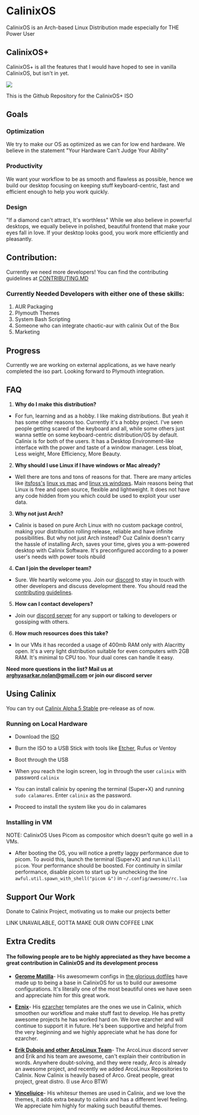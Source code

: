 
# CalinixOS

CalinixOS is an Arch-based Linux Distribution made especially for THE Power User

## CalinixOS+
CalinixOS+ is all the features that I would have hoped to see in vanilla CalinixOS, but isn't in yet.

![](https://get.calinix.tech/assets/img/hero-img.png)

This is the Github Repository for the CalinixOS+ ISO

## Goals
### Optimization
We try to make our OS as optimized as we can for low end hardware. We believe in the statement "Your Hardware Can't Judge Your Ability"

### Productivity
We want your workflow to be as smooth and flawless as possible, hence we build our desktop focusing on keeping stuff keyboard-centric, fast and efficient enough to help you work quickly.

### Design
"If a diamond can't attract, It's worthless"
While we also believe in powerful desktops, we equally believe in polished, beautiful frontend that make your eyes fall in love. If your desktop looks good, you work more efficiently and pleasantly.

## Contribution:

Currently we need more developers! You can find the contributing guidelines at [CONTRIBUTING.MD](./CONTRIBUTING.md)

### Currently Needed Developers with either one of these skills:

1. AUR Packaging
2. Plymouth Themes
3. System Bash Scripting
4. Someone who can integrate chaotic-aur with calinix Out of the Box
5. Marketing

## Progress

Currently we are working on external applications, as we have nearly completed the iso part. Looking forward to Plymouth integration. 

## FAQ

1. **Why do I make this distribution?**

- For fun, learning and as a hobby. I like making distributions. But yeah it has some other reasons too. Currently it's a hobby project. I've seen people getting scared of the keyboard and all, while some others just wanna settle on some keyboard-centric distribution/OS by default. Calinix is for both of the users. It has a Desktop Environment-like interface with the power and taste of a window manager. Less bloat, Less weight, More Efficiency, More Beauty.

2. **Why should I use Linux if I have windows or Mac already?**

- Well there are tons and tons of reasons for that. There are many articles like [itsfoss's](https://itsfoss.com) [linux vs mac](https://itsfoss.com/linux-vs-mac/) and [linux vs windows](https://itsfoss.com/linux-better-than-windows/). Main reasons being that Linux is free and open source, flexible and lightweight. It does not have any code hidden from you which could be used to exploit your user data.

3. **Why not just Arch?**

- Calinix is based on pure Arch Linux with no custom package control, making your distribution rolling release, reliable and have infinite possibilities. But why not just Arch instead? Cuz Calinix doesn't carry the hassle of installing Arch, saves your time, gives you a wm-powered desktop with Calinix Software. It's preconfigured according to a power user's needs with power tools nbuild

4. **Can I join the developer team?**

- Sure. We heartily welcome you. Join our [discord](https://discord.gg/MtQddKmevk) to stay in touch with other developers and discuss development there. You should read the [contributing guidelines](./CONTRIBUTING.md). 

5. **How can I contact developers?**

- Join our [discord server](https://discord.gg/MtQddKmevk) for any support or talking to developers or gossiping with others.

6. **How much resources does this take?**

- In our VMs it has recorded a usage of 400mb RAM only with Alacritty open. It's a very light distribution suitable for even computers with 2GB RAM. It's minimal to CPU too. Your dual cores can handle it easy.

**Need more questions in the list? Mail us at arghyasarkar.nolan@gmail.com or join our discord server**

## Using Calinix

You can try out [Calinix Alpha 5 Stable](https://github.com/Calinix-Team/Calinix-Arch/releases/tag/0.5-M) pre-release as of now.

### Running on Local Hardware

- Download the [ISO](https://drive.google.com/file/d/1U8eTFyoYxjzBLMUtMoEzBDAFUp3rNR3g/view?usp=sharing)

- Burn the ISO to a USB Stick with tools like [Etcher](https://etcher.io), Rufus or Ventoy

- Boot through the USB

- When you reach the login screen, log in through the user `calinix` with password `calinix`

- You can install calinix by opening the terminal (Super+X) and running `sudo calamares`. Enter `calinix` as the password.

- Proceed to install the system like you do in calamares

### Installing in VM

NOTE: CalinixOS Uses Picom as compositor which doesn't quite go well in a VMs. 

- After booting the OS, you will notice a pretty laggy performance due to picom. To avoid this, launch the terminal (Super+X) and run `killall picom`. Your performance should be boosted. For continuity in similar performance, disable picom to start up by unchecking the line `awful.util.spawn_with_shell("picom &")` in `~/.config/awesome/rc.lua`

## Support Our Work 

Donate to Calinix Project, motivating us to make our projects better

LINK UNAVAILABLE, GOTTA MAKE OUR OWN COFFEE LINK

## Extra Credits

#### The following people are to be highly appreciated as they have become a great contribution in CalinixOS and its development process

- [**Gerome Matilla**](https://github.com/manilarome/)- His awesomewm configs in [the glorious dotfiles](https://github.com/manilarome/the-glorious-dotfiles) have made up to being a base in CalinixOS for us to build our awesome configurations. It's literally one of the most beautiful ones we have seen and appreciate him for this great work.

- [**Eznix**](https://www.youtube.com/channel/UCQrSHD-tv9nkssrD4nNGcMw)- His [ezarcher](https://sourceforge.net/projects/ezos/files/ezarcher) templates are the ones we use in Calinix, which smoothen our workflow and make stuff fast to develop. He has pretty awesome projects he has worked hard on.  We love ezarcher and will continue to support it in future. He's been supportive and helpful from the very beginning and we highly appreciate what he has done for ezarcher.

- [**Erik Dubois and other ArcoLinux Team**](https://arcolinux.com)- The ArcoLinux discord server and Erik and his team are awesome, can't explain their contribution in words. Anywhere doubt-solving, and they were ready, Arco is already an awesome project, and recently we added ArcoLinux Repositories to Calinix. Now Calinix is heavily based of Arco. Great people, great project, great distro. (I use Arco BTW)

- [**Vinceliuice**](https://github.com/vinceliuice/)- His whitesur themes are used in Calinix, and we love the themes, it adds extra beauty to calinix and has a different level feeling. We appreciate him highly for making such beautiful themes.



